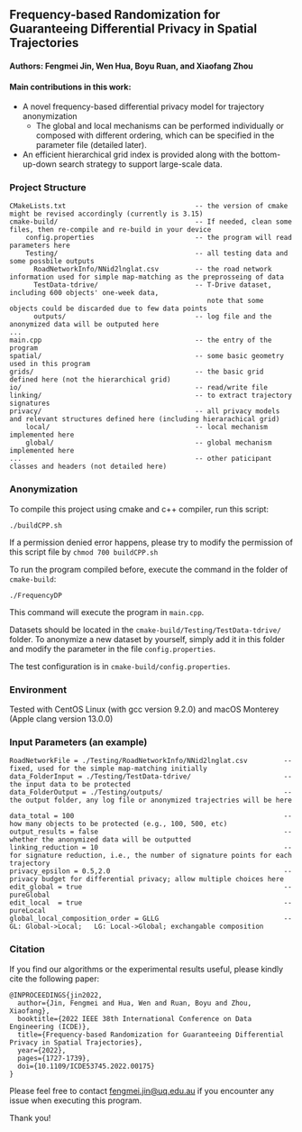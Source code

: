 ## Frequency-based Randomization for Guaranteeing Differential Privacy in Spatial Trajectories
#### Authors: Fengmei Jin, Wen Hua, Boyu Ruan, and Xiaofang Zhou

#### Main contributions in this work:
- A novel frequency-based differential privacy model for trajectory anonymization
  - The global and local mechanisms can be performed individually or composed with different ordering, which can be specified in the parameter file (detailed later).
- An efficient hierarchical grid index is provided along with the bottom-up-down search strategy to support large-scale data.

### Project Structure

    CMakeLists.txt                                -- the version of cmake might be revised accordingly (currently is 3.15)
    cmake-build/                                  -- If needed, clean some files, then re-compile and re-build in your device
        config.properties                         -- the program will read parameters here
        Testing/                                  -- all testing data and some possbile outputs
          RoadNetworkInfo/NNid2lnglat.csv         -- the road network information used for simple map-matching as the preprosseing of data
          TestData-tdrive/                        -- T-Drive dataset, including 600 objects' one-week data,
                                                     note that some objects could be discarded due to few data points
          outputs/                                -- log file and the anonymized data will be outputed here
    ...                 
    main.cpp                                      -- the entry of the program
    spatial/                                      -- some basic geometry used in this program
    grids/                                        -- the basic grid defined here (not the hierarchical grid)
    io/                                           -- read/write file
    linking/                                      -- to extract trajectory signatures
    privacy/                                      -- all privacy models and relevant structures defined here (including hierarachical grid)
        local/                                    -- local mechanism implemented here
        global/                                   -- global mechanism implemented here
    ...                                           -- other paticipant classes and headers (not detailed here)

### Anonymization

To compile this project using cmake and c++ compiler, run this script:

    ./buildCPP.sh

If a permission denied error happens, please try to modify the permission of this script file by `chmod 700 buildCPP.sh`

To run the program compiled before, execute the command in the folder of `cmake-build`:

    ./FrequencyDP

This command will execute the program in `main.cpp`.

Datasets should be located in the `cmake-build/Testing/TestData-tdrive/` folder. To anonymize a new dataset by yourself, simply add it in this folder and modify the parameter in the file `config.properties`.

The test configuration is in `cmake-build/config.properties`. 

### Environment
Tested with CentOS Linux (with gcc version 9.2.0) and macOS Monterey (Apple clang version 13.0.0) 

### Input Parameters (an example)

    RoadNetworkFile = ./Testing/RoadNetworkInfo/NNid2lnglat.csv         -- fixed, used for the simple map-matching initially
    data_FolderInput = ./Testing/TestData-tdrive/                       -- the input data to be protected
    data_FolderOutput = ./Testing/outputs/                              -- the output folder, any log file or anonymized trajectries will be here

    data_total = 100                                                    -- how many objects to be protected (e.g., 100, 500, etc)
    output_results = false                                              -- whether the anonymized data will be outputted
    linking_reduction = 10                                              -- for signature reduction, i.e., the number of signature points for each trajectory
    privacy_epsilon = 0.5,2.0                                           -- privacy budget for differential privacy; allow multiple choices here
    edit_global = true                                                  -- pureGlobal
    edit_local  = true                                                  -- pureLocal
    global_local_composition_order = GLLG                               -- GL: Global->Local;   LG: Local->Global; exchangable composition

### Citation
If you find our algorithms or the experimental results useful, please kindly cite the following paper:
```
@INPROCEEDINGS{jin2022,
  author={Jin, Fengmei and Hua, Wen and Ruan, Boyu and Zhou, Xiaofang},
  booktitle={2022 IEEE 38th International Conference on Data Engineering (ICDE)}, 
  title={Frequency-based Randomization for Guaranteeing Differential Privacy in Spatial Trajectories}, 
  year={2022},
  pages={1727-1739},
  doi={10.1109/ICDE53745.2022.00175}
}
```

Please feel free to contact fengmei.jin@uq.edu.au if you encounter any issue when executing this program.

Thank you!
